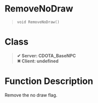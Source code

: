 # RemoveNoDraw
> `void RemoveNoDraw()`
# Class
> __✔ Server: CDOTA_BaseNPC__  
> __✖ Client: undefined__  
# Function Description
Remove the no draw flag.
